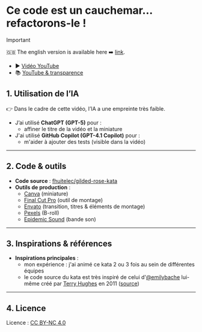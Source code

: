 # Ce code est un cauchemar… refactorons-le !

> [!important]
> 🇬🇧 The english version is available here ➡️ [link](/english/videos/0001-this-code-is-a-nightmare-lets-refactor-it/YOUTUBE.md).

- ▶️ [Vidéo YouTube](https://www.youtube.com/watch?v=bql1SxWoqVw)
- 📚 [YouTube & transparence](../../README.md)

## 1. Utilisation de l’IA

👉 Dans le cadre de cette vidéo, l’IA a une empreinte très faible.

- J’ai utilisé **ChatGPT (GPT-5)** pour :
  - affiner le titre de la vidéo et la miniature
- J'ai utilisé **GitHub Copilot (GPT-4.1 Copilot)** pour :
  - m'aider à ajouter des tests (visible dans la vidéo)

---

## 2. Code & outils

- **Code source** : [fhuitelec/gilded-rose-kata](https://github.com/fhuitelec/gilded-rose-kata)
- **Outils de production** :
  - [Canva](https://www.canva.com/) (miniature)
  - [Final Cut Pro](https://www.apple.com/fr/final-cut-pro/) (outil de montage)
  - [Envato](https://elements.envato.com/) (transition, titres & éléments de montage)
  - [Pexels](www.pexels.com) (B-roll)
  - [Epidemic Sound](https://www.epidemicsound.com/) (bande son)

---

## 3. Inspirations & références

- **Inspirations principales** :
  - mon expérience : j'ai animé ce kata 2 ou 3 fois au sein de différentes équipes
  - le code source du kata est très inspiré de celui d'[@emilybache](https://github.com/emilybache) lui-même créé par [Terry Hughes](https://x.com/TerryHughes) en 2011 ([source](https://web.archive.org/web/20240525015111/https://iamnotmyself.com/refactor-this-the-gilded-rose-kata/))

---

## 4. Licence

Licence : [CC BY-NC 4.0](https://creativecommons.org/licenses/by-nc/4.0/)
